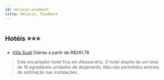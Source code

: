 ```yaml
---
id: melazzo-piedmont
title: Melazzo, Piedmont
---
```


<center><img src="http://photos.hotelbeds.com/giata/35/350024/350024a_hb_a_001.jpg" alt="" /></center>


## Hotéis ⭐️⭐️⭐️

-    [Villa Scati](https://www.hurb.com/aud/https://www.hurb.com/hoteis/melazzo/villa-scati-JNP-JP333551?cmp=18055) Diárias a partir de R$261.78
   > Este encantador hotel fica em Alessandria. O hotel dispõe de um total de 16 agradáveis unidades de alojamento. Não são permitidos animais de estimação nas instalações. 
